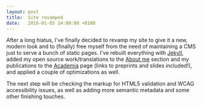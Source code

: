 ```yaml
---
layout: post
title:  Site revamped
date:   2016-01-05 14:00:00 +0100
---
```

After a long hiatus, I've finally decided to revamp my site to give it a new, modern look and to (finally) free myself from the need of maintaining a CMS just to serve a bunch of static pages. I've rebuilt everything with [Jekyll](https://jekyllrb.com/), added my open source work/translations to the [About me](/about/) section and my publications to the [Academia](/academia/) page (links to preprints and slides included!), and applied a couple of optimizations as well.

The next step will be checking the markup for HTML5 validation and WCAG accessibility issues, as well as adding more semantic metadata and some other finishing touches.
